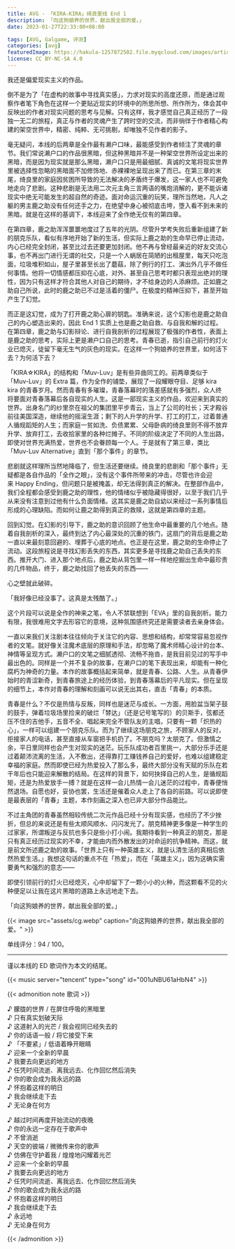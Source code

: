 ```yaml
---
title: AVG - 「KIRA☆KIRA」绮良里线 End 1
description: 「向这狗娘养的世界，献出我全部的爱。」
date: 2023-01-27T22:33:00+08:00

tags: [AVG, Galgame, 评测]
categories: [avg]
featuredImage: https://hakula-1257872502.file.myqcloud.com/images/article-covers/kira-kira.webp
license: CC BY-NC-SA 4.0
---
```


<!--more-->

我还是偏爱现实主义的作品。

倒不是为了「在虚构的故事中寻找真实感」，力求对现实的高度还原，而是通过观察作者笔下角色在这样一个更贴近现实的环境中的所思所想、所作所为，体会其中反映出的作者对现实问题的思考与见解。只有这样，我才感觉自己真正经历了一段独一无二的旅程，真正与作者的灵魂产生了跨时空的交流，而非徜徉于作者精心构建的架空世界中，精密、纯粹、无可挑剔，却唯独不见作者的影子。

毫无疑问，本线的后两章是全作最有濑户口味，最能感受到作者倾注了灵魂的章节。我们常说濑户口的作品很黑暗，但这种黑暗并不是一种架空世界所设定出来的黑暗，而是因为现实就是那么黑暗，濑户口只是用最细腻、真诚的文笔将现实世界里被选择性忽略的黑暗面不加修饰地、赤裸裸地呈现出来了而已。在第三章的末尾，绮良里的家庭因贫困所导致的无法解决的矛盾终于爆发，这一家人也不可避免地走向了悲剧。这种悲剧是无法用二次元主角三言两语的嘴炮消解的，更不能诉诸现实中绝无可能发生的超自然的奇迹。面对命运沉重的玩笑，理所当然地，凡人之躯的男主鹿之助没有任何还手之力，在绝望中身心被彻底击垮，堕入看不到未来的黑暗。就是在这样的基调下，本线迎来了全作绝无仅有的第四章。

在第四章，鹿之助浑浑噩噩地度过了五年的光阴。尽管升学考失败后重新组建了新的朋克乐队，看似有序地开始了新的生活，但实际上鹿之助的生命早已停止流动，内心已经完全封闭，甚至比过去还要更加封闭。他不再与曾经最亲近的好友交流心事，也不再出门进行无谓的社交，只是一个人蜗居在简陋的出租屋里，每天只吃泡面，垃圾堆积如山，屋子里甚至长出了蘑菇，除了例行的打工、演出外几乎不做任何事情。他将一切情感都压抑在心底，对外、甚至自己思考时都只表现出绝对的理性，因为只有这样才符合其他人对自己的期待，才不给身边的人添麻烦。正如鹿之助自己所说，此时的鹿之助已不过是活着的僵尸。在极度的精神压抑下，甚至开始产生了幻觉。

而正是这幻觉，成为了打开鹿之助心扉的钥匙。准确来说，这个幻影也是鹿之助自己的内心塑造出来的，因此 End 1 实质上也是鹿之助自救、与自我和解的过程。在第四章，鹿之助与幻影辩论、进行自我剖析的过程展现了极强的作者性，表面上是鹿之助的思考，实际上更是濑户口自己的思考。青春已逝，指引自己前行的灯火业已熄灭，徒留下毫无生气的灰色的现实。在这样一个狗娘养的世界里，如何活下去？为何活下去？

「KIRA☆KIRA」的结构和「Muv-Luv」是有些异曲同工的。前两章类似于「Muv-Luv」的 Extra 篇，作为全作的铺垫，展现了一段耀眼夺目、足够 kira kira 的青春岁月。然而青春有多璀璨，青春落幕时的落差感就有多强烈，众人终将要面对青春落幕后各自现实的人生。这是一部现实主义的作品，欢迎来到真实的世界。出身名门的纱里奈在祖父的集团里平步青云，当上了公司的社长；天才殿谷前往美国深造，继续他的摇滚生涯；剩下的人升学的升学、打工的打工，过着普通人循规蹈矩的人生；而家庭一贫如洗、负债累累、父母卧病的绮良里则不得不放弃升学、放弃打工，去收拾家里的各种烂摊子。不同的阶级决定了不同的人生出路，即使对世界充满热爱，世界也不会眷顾每一个人。于是就有了第三章，类比「Muv-Luv Alternative」直到「那个事件」的章节。

悲剧就这样理所当然地降临了，但生活还要继续。绮良里的悲剧和「那个事件」无疑都是各自作品的「全作之眼」，没有这个事件所带来的冲击，尽管也许会迎来 Happy Ending，但问题只是被掩盖，却无法得到真正的解决。在整部作品中，我们全程都会感受到鹿之助的理性，他的情绪似乎被隐藏得很好，以至于我们几乎从来没有注意到过他有什么负面情绪。这其实是鹿之助自幼以来经过一系列事情后形成的心理缺陷。而如何让鹿之助得到真正的救赎，这就是第四章的主题。

回到幻觉。在幻影的引导下，鹿之助的意识回顾了他生命中最重要的几个地点。随着自我剖析的深入，最终到达了内心最深处的沉重的铁门，这扇门的背后是鹿之助一直以来最刻意回避的、埋葬于心底的地点。也正是在这里，鹿之助的生命停止了流动。这段旅程说是寻找幻影丢失的东西，其实更多是寻找鹿之助自己丢失的东西。推开大门、进入那个地点后，鹿之助从背包里一样一样地挖掘出生命中最珍贵的几件物品，终于，鹿之助找回了他丢失的东西——

心之壁就此破碎。

「我好像已经没事了。这真是太残酷了。」

这个片段可以说是全作的神来之笔，令人不禁联想到「EVA」里的自我剖析。能力有限，我很难用文字去形容它的意境，这种氛围感终究还是需要读者去亲身体会。

一直以来我们关注剧本往往倾向于关注它的内容、思想和结构，却常常容易忽视作者的文笔。就好像关注魔术底层的原理和手法，却忽略了魔术师精心设计的台本、神情等呈现方式。濑户口的文笔之细腻透彻、流畅不拖沓，是我目前见过的写手中最出色的。同样是一个并不复杂的故事，在濑户口的笔下表现出来，却能有一种化腐朽为神奇的力量。本作的故事概括起来简单，就是青春、公路、人生。从青春伊始时的青涩新奇，到青春旅途上的经历体验，到青春落幕后的平凡现实。但在呈现的细节上，本作对青春的理解和刻画可以说无出其右，直击「青春」的本质。

青春是什么？不仅是热情与反叛，同样也是迷茫与成长。一方面，用脸盆当架子鼓的鼓手，弹着垃圾场里捡来的破烂「棼达」（还是记号笔写的）的贝斯手，弦都还压不住的吉他手，五音不全、唱起来完全不管队友的主唱，只要有一颗「炽热的心」，一样可以组建一个朋克乐队。而为了继续这场朋克之旅，不顾家人的反对，拒接家人的电话，甚至直接从车窗把手机扔了。不朋克吗？太朋克了。但激情之余，平日里同样也会产生对现实的迷茫。玩乐队成功者百里挑一，大部分乐手还是过着颠沛流离的生活，入不敷出，还得靠打工赚钱养自己的爱好，也难以组建稳定幸福的家庭。然而即使已经为热爱投入了那么多，最终大部分没有天赋的乐队在若干年后也只能迎来解散的结局。在这样的背景下，如何抉择自己的人生，是循规蹈矩，还是为热爱放手一搏？就是在这样一会儿热情一会儿迷茫的过程中，青春便悄然退场。自愿也好，妥协也罢，生活还是催着众人走上了各自的前路。可以说即使是最表层的「青春」主题，本作刻画之深入也已非大部分作品能比。

不过主角团的青春虽然相较传统二次元作品已经十分有现实感，也经历了不少挫折，但总的来说还是有些太顺风顺水、闪闪发光了。朋克精神更多像是一种学生的过家家，所谓叛逆与反抗也多只是些小打小闹。我期待看到一种真正的朋克，那是只有真正经历过现实的不幸，才能由内而外散发出的对命运的抗争精神。而这，就是前文所述鹿之助的故事。「世界上只有一种英雄主义，就是认清生活的真相后依然热爱生活。」我想这句话的重点不在「热爱」，而在「英雄主义」，因为这确实需要勇气和强烈的意志——

即使引领前行的灯火已经熄灭，心中却留下了一颗小小的火种，而这颗看不见的火种便足以让我在这片黑暗的道路上永远地走下去。

「向这狗娘养的世界，献出我全部的爱。」

{{< image src="assets/cg.webp" caption="向这狗娘养的世界，献出我全部的爱。" >}}

单线评分：94 / 100。

---

谨以本线的 ED 歌词作为本文的结尾。

{{< music server="tencent" type="song" id="001uNBU61aHbN4" >}}

{{< admonition note 歌词 >}}

♪ 朦胧的世界 / 在屏住呼吸的黑暗里  
♪ 只有真实划破天际  
♪ 这道射入的光芒 / 我会视同已经失去的  
♪ 你的话语一般 / 将它接受下来  
♪ 「不要紧」/ 低语着睁开眼睛  
♪ 迎来一个全新的早晨  
♪ 我要去向更远的地方  
♪ 任凭时间流逝、离我远去、化作回忆然后消失  
♪ 你的歌会成为我永远的路  
♪ 怀抱着这样的明日  
♪ 我会继续走下去  
♪ 无论身在何方

♪ 越过时间再度开始流动的夜晚  
♪ 你的永远一定存在于歌声中  
♪ 不曾消逝  
♪ 天空的彼端 / 微微传来你的歌声  
♪ 仿佛在守护着我 / 煌煌地闪耀着光芒  
♪ 迎来一个全新的早晨  
♪ 我要去向更远的地方  
♪ 任凭时间流逝、离我远去、化作回忆然后消失  
♪ 你的歌会成为我永远的路  
♪ 怀抱着这样的明日  
♪ 我会继续走下去  
♪ 永远地  
♪ 无论身在何方

{{< /admonition >}}
